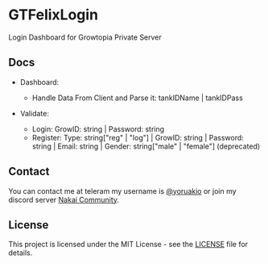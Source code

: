 # GTFelixLogin

Login Dashboard for Growtopia Private Server

## Docs

- Dashboard: 
    - Handle Data From Client and Parse it: tankIDName | tankIDPass

- Validate:
    - Login: GrowID: string | Password: string
    - Register: Type: string["reg" | "log"] | GrowID: string | Password: string | Email: string | Gender: string["male" | "female"] (deprecated)


## Contact

You can contact me at teleram my username is [@yoruakio](https://t.me/yoruakio) or join my discord server [Nakai Community](https://discord.com/invite/ESsBxptJqr).

## License

This project is licensed under the MIT License - see the [LICENSE](LICENSE) file for details.
